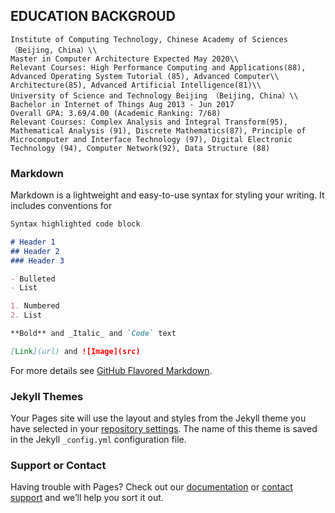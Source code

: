 ## EDUCATION BACKGROUD
```
Institute of Computing Technology, Chinese Academy of Sciences （Beijing, China）\\
Master in Computer Architecture Expected May 2020\\
Relevant Courses: High Performance Computing and Applications(88), Advanced Operating System Tutorial (85), Advanced Computer\\
Architecture(85), Advanced Artificial Intelligence(81)\\
University of Science and Technology Beijing （Beijing, China）\\
Bachelor in Internet of Things Aug 2013 - Jun 2017
Overall GPA: 3.69/4.00 (Academic Ranking: 7/68)
Relevant Courses: Complex Analysis and Integral Transform(95), Mathematical Analysis (91), Discrete Mathematics(87), Principle of
Microcomputer and Interface Technology (97), Digital Electronic Technology (94), Computer Network(92), Data Structure (88)
```
### Markdown

Markdown is a lightweight and easy-to-use syntax for styling your writing. It includes conventions for

```markdown
Syntax highlighted code block

# Header 1
## Header 2
### Header 3

- Bulleted
- List

1. Numbered
2. List

**Bold** and _Italic_ and `Code` text

[Link](url) and ![Image](src)
```

For more details see [GitHub Flavored Markdown](https://guides.github.com/features/mastering-markdown/).

### Jekyll Themes

Your Pages site will use the layout and styles from the Jekyll theme you have selected in your [repository settings](https://github.com/lwiser/longtan.github.io/settings). The name of this theme is saved in the Jekyll `_config.yml` configuration file.

### Support or Contact

Having trouble with Pages? Check out our [documentation](https://help.github.com/categories/github-pages-basics/) or [contact support](https://github.com/contact) and we’ll help you sort it out.
